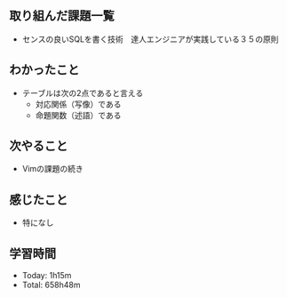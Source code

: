 ## 取り組んだ課題一覧
- センスの良いSQLを書く技術　達人エンジニアが実践している３５の原則
## わかったこと
- テーブルは次の2点であると言える
    - 対応関係（写像）である
    - 命題関数（述語）である
## 次やること
- Vimの課題の続き
## 感じたこと
- 特になし
## 学習時間
- Today: 1h15m
- Total: 658h48m
